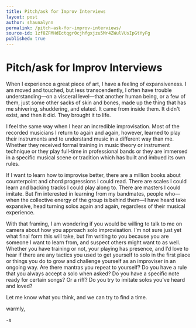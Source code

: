 ```yaml
---
title: Pitch/ask for Improv Interviews
layout: post
author: shaunalynn
permalink: /pitch-ask-for-improv-interviews/
source-id: 1zf8ZFMHdEctqgr0cjhfgxjzu5Mr4ZWulVUsIpGtYyFg
published: true
---
```


# Pitch/ask for Improv Interviews

When I experience a great piece of art, I have a feeling of expansiveness. I am moved and touched, but less transcendently, I often have trouble understanding—on a visceral level—that another human being, or a few of them, just some other sacks of skin and bones, made up the thing that has me shivering, shuddering, and elated. It came from inside them. It didn't exist, and then it did. They brought it to life. 

I feel the same way when I hear an incredible improvisation. Most of the recorded musicians I return to again and again, however, learned to play their instruments and to understand music in a different way than me. Whether they received formal training in music theory or instrument technique or they play full-time in professional bands or they are immersed in a specific musical scene or tradition which has built and imbued its own rules.

If I want to learn how to improvise better, there are a million books about counterpoint and chord progressions I could read. There are scales I could learn and backing tracks I could play along to. There are masters I could imitate. But I’m interested in learning from my bandmates, people who—when the collective energy of the group is behind them—I have heard take expansive, head turning solos again and again, regardless of their musical experience.

With that framing, I am wondering if you would be willing to talk to me on camera about how you approach solo improvisation. I’m not sure just yet what final form this will take, but I’m writing to you because you are someone I want to learn from, and suspect others might want to as well. Whether you have training or not, your playing has presence, and I’d love to hear if there are any tactics you used to get yourself to solo in the first place or things you do to grow and challenge yourself as an improviser in an ongoing way. Are there mantras you repeat to yourself? Do you have a rule that you always accept a solo when asked? Do you have a specific note ready for certain songs? Or a riff? Do you try to imitate solos you've heard and loved?

Let me know what you think, and we can try to find a time.

warmly, 

-s